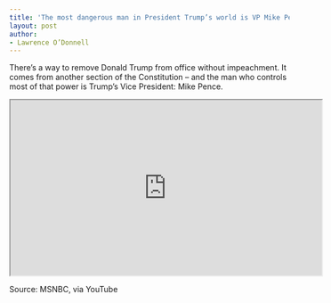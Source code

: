 ```yaml
---
title: 'The most dangerous man in President Trump’s world is VP Mike Pence'
layout: post
author:
- Lawrence O’Donnell
---
```


There’s a way to remove Donald Trump from office without impeachment. It comes from another section of the Constitution – and the man who controls most of that power is Trump’s Vice President: Mike Pence.

<iframe width="560" height="315" src="https://www.youtube.com/embed/atrrVuRqMOs" title="YouTube video player"></iframe>

Source: MSNBC, via YouTube
